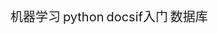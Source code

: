 <a style="font-size: 20px;text-decoration:none; " href="#/notes/机器学习/_sidebar.md">机器学习</a>
<a style="font-size: 20px;text-decoration:none;" href="#/notes/python/_sidebar.md">python</a>
<a style="font-size: 20px;text-decoration:none;" href="#/notes/docsify/docsify.md">docsif入门</a>
<a style="font-size: 20px;text-decoration:none;" href="#/notes/数据库/_sidebar.md">数据库</a>

